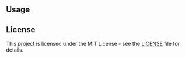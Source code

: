 ## Usage

## License
This project is licensed under the MIT License - see the [LICENSE](LICENSE) file for details.
